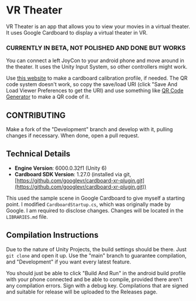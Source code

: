 # VR Theater

VR Theater is an app that allows you to view your movies in a virtual theater. It uses Google Cardboard to display a virtual theater in VR.

### CURRENTLY IN BETA, NOT POLISHED AND DONE BUT WORKS

You can connect a left JoyCon to your android phone and move around in the theater. It uses the Unity Input System, so other controllers might work.

Use [this website](https://wwgc.firebaseapp.com/) to make a cardboard calibration profile, if needed. The QR code system doesn't work, so copy the save/load URI (click "Save And Load Viewer Preferences to get the URI) and use something like [QR Code Generator](https://www.qr-code-generator.com/) to make a QR code of it.

## CONTRIBUTING
Make a fork of the "Development" branch and develop with it, pulling changes if necessary. When done, open a pull request.

## Technical Details
* **Engine Version**: 6000.0.32f1 (Unity 6)
* **Cardboard SDK Version**: 1.27.0 (installed via git, [https://github.com/googlevr/cardboard-xr-plugin.git](https://github.com/googlevr/cardboard-xr-plugin.git))

This used the sample scene in Google Cardboard to give myself a starting point. I modified `CardboardStartup.cs`, which was originally made by Google. I am required to disclose changes. Changes will be located in the `LIBRARIES.md` file.

## Compilation Instructions
Due to the nature of Unity Projects, the build settings should be there. Just `git clone` and open it up. Use the "main" branch to guarantee compilation, and "Development" if you want every latest feature.

You should just be able to click "Build And Run" in the android build profile with your phone connected and be able to compile, provided there aren't any compilation errors. Sign with a debug key. Compilations that are signed and suitable for release will be uploaded to the Releases page.
